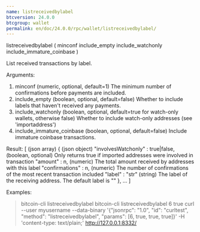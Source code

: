 ```yaml
---
name: listreceivedbylabel
btcversion: 24.0.0
btcgroup: wallet
permalink: en/doc/24.0.0/rpc/wallet/listreceivedbylabel/
---
```


listreceivedbylabel ( minconf include_empty include_watchonly include_immature_coinbase )

List received transactions by label.

Arguments:
1. minconf                      (numeric, optional, default=1) The minimum number of confirmations before payments are included.
2. include_empty                (boolean, optional, default=false) Whether to include labels that haven't received any payments.
3. include_watchonly            (boolean, optional, default=true for watch-only wallets, otherwise false) Whether to include watch-only addresses (see 'importaddress')
4. include_immature_coinbase    (boolean, optional, default=false) Include immature coinbase transactions.

Result:
[                                        (json array)
  {                                      (json object)
    "involvesWatchonly" : true|false,    (boolean, optional) Only returns true if imported addresses were involved in transaction
    "amount" : n,                        (numeric) The total amount received by addresses with this label
    "confirmations" : n,                 (numeric) The number of confirmations of the most recent transaction included
    "label" : "str"                      (string) The label of the receiving address. The default label is ""
  },
  ...
]

Examples:
> bitcoin-cli listreceivedbylabel 
> bitcoin-cli listreceivedbylabel 6 true
> curl --user myusername --data-binary '{"jsonrpc": "1.0", "id": "curltest", "method": "listreceivedbylabel", "params": [6, true, true, true]}' -H 'content-type: text/plain;' http://127.0.0.1:8332/


